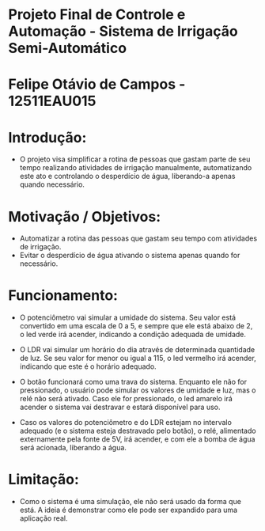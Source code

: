 # Projeto Final de Controle e Automação - Sistema de Irrigação Semi-Automático

# Felipe Otávio de Campos - 12511EAU015

# Introdução:

- O projeto visa simplificar a rotina de pessoas que gastam parte de seu tempo realizando atividades de irrigação manualmente, automatizando este ato e controlando o desperdício de água, liberando-a apenas quando necessário.

# Motivação / Objetivos:

- Automatizar a rotina das pessoas que gastam seu tempo com atividades de irrigação.
- Evitar o desperdício de água ativando o sistema apenas quando for necessário.

# Funcionamento:

- O potenciômetro vai simular a umidade do sistema. Seu valor está convertido em uma escala de 0 a 5, e sempre que ele está abaixo de 2, o led verde irá acender, indicando a condição adequada de umidade.

- O LDR vai simular um horário do dia através de determinada quantidade de luz. Se seu valor for menor ou igual a 115, o led vermelho irá acender, indicando que este é o horário adequado.

- O botão funcionará como uma trava do sistema. Enquanto ele não for pressionado, o usuário pode simular os valores de umidade e luz, mas o relé não será ativado. Caso ele for pressionado, o led amarelo irá acender o sistema vai destravar e estará disponível para uso.

- Caso os valores do potenciômetro e do LDR estejam no intervalo adequado (e o sistema esteja destravado pelo botão), o relé, alimentado externamente pela fonte de 5V, irá acender, e com ele a bomba de água será acionada, liberando a água.

# Limitação:

- Como o sistema é uma simulação, ele não será usado da forma que está. A ideia é demonstrar como ele pode ser expandido para uma aplicação real.
